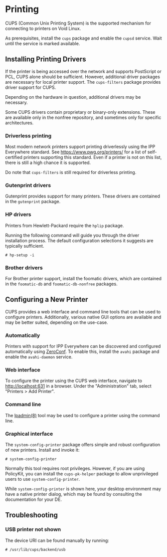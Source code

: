# Printing

CUPS (Common Unix Printing System) is the supported mechanism for connecting to
printers on Void Linux.

As prerequisites, install the `cups` package and enable the `cupsd` service.
Wait until the service is marked available.

## Installing Printing Drivers

If the printer is being accessed over the network and supports PostScript or
PCL, CUPS alone should be sufficient. However, additional driver packages are
necessary for local printer support. The `cups-filters` package provides driver
support for CUPS.

Depending on the hardware in question, additional drivers may be necessary.

Some CUPS drivers contain proprietary or binary-only extensions. These are
available only in the nonfree repository, and sometimes only for specific
architectures.

### Driverless printing

Most modern network printers support printing driverlessly using the IPP
Everywhere standard. See <https://www.pwg.org/printers/> for a list of
self-certified printers supporting this standard. Even if a printer is not on
this list, there is still a high chance it is supported.

Do note that `cups-filters` is still required for driverless printing.

### Gutenprint drivers

Gutenprint provides support for many printers. These drivers are contained in
the `gutenprint` package.

### HP drivers

Printers from Hewlett-Packard require the `hplip` package.

Running the following command will guide you through the driver installation
process. The default configuration selections it suggests are typically
sufficient.

```
# hp-setup -i
```

### Brother drivers

For Brother printer support, install the foomatic drivers, which are contained
in the `foomatic-db` and `foomatic-db-nonfree` packages.

## Configuring a New Printer

CUPS provides a web interface and command line tools that can be used to
configure printers. Additionally, various native GUI options are available and
may be better suited, depending on the use-case.

### Automatically

Printers with support for IPP Everywhere can be discovered and configured
automatically using [ZeroConf](http://www.zeroconf.org/). To enable this,
install the `avahi` package and enable the `avahi-daemon` service.

### Web interface

To configure the printer using the CUPS web interface, navigate to
<http://localhost:631> in a browser. Under the "Administration" tab, select
"Printers > Add Printer".

### Command line

The [lpadmin(8)](https://man.voidlinux.org/lpadmin.8) tool may be used to
configure a printer using the command line.

### Graphical interface

The `system-config-printer` package offers simple and robust configuration of
new printers. Install and invoke it:

```
# system-config-printer
```

Normally this tool requires root privileges. However, if you are using
PolicyKit, you can install the `cups-pk-helper` package to allow unprivileged
users to use `system-config-printer`.

While `system-config-printer` is shown here, your desktop environment may have a
native printer dialog, which may be found by consulting the documentation for
your DE.

## Troubleshooting

### USB printer not shown

The device URI can be found manually by running:

```
# /usr/lib/cups/backend/usb
```
